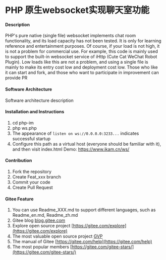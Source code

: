 # PHP 原生websocket实现聊天室功能

#### Description
PHP's pure native (single file) websocket implements chat room functionality, and its load capacity has not been tested. It is only for learning reference and entertainment purposes. Of course, if your load is not high, it is not a problem for commercial use. For example, this code is mainly used to support the built-in websocket service of iHttp (Cute Cat WeChat Robot Plugin). Low loads like this are not a problem, and using a single file is mainly to make its entry cost low and deployment cost low. Those who like it can start and fork, and those who want to participate in improvement can provide PR
#### Software Architecture
Software architecture description

#### Installation and Instructions

1.  cd php-im
2.  php ws.php
3.  The appearance of `listen on ws://0.0.0.0:3233...` indicates successful startup
4.  Configure this path as a virtual host (everyone should be familiar with it), and then visit index.html
Demo: https://www.ikam.cn/ws/


#### Contribution

1.  Fork the repository
2.  Create Feat_xxx branch
3.  Commit your code
4.  Create Pull Request


#### Gitee Feature

1.  You can use Readme\_XXX.md to support different languages, such as Readme\_en.md, Readme\_zh.md
2.  Gitee blog [blog.gitee.com](https://blog.gitee.com)
3.  Explore open source project [https://gitee.com/explore](https://gitee.com/explore)
4.  The most valuable open source project [GVP](https://gitee.com/gvp)
5.  The manual of Gitee [https://gitee.com/help](https://gitee.com/help)
6.  The most popular members  [https://gitee.com/gitee-stars/](https://gitee.com/gitee-stars/)
